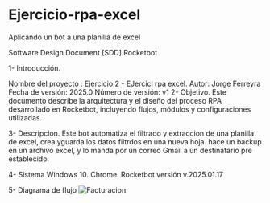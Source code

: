 # Ejercicio-rpa-excel
Aplicando un bot a una planilla de excel

Software Design Document [SDD] Rocketbot

1- Introducción.

Nombre del proyecto : Ejercicio 2 - EJercici rpa excel.
Autor: Jorge Ferreyra
Fecha de versión: 2025.0
Número de versión: v1
2- Objetivo. Este documento describe la arquitectura y el diseño del proceso RPA desarrollado en Rocketbot, incluyendo flujos, módulos y configuraciones utilizadas.

3- Descripción. Este bot automatiza el filtrado y extraccion de una planilla de excel, crea yguarda los datos filtrdos en una nueva hoja.
hace un backup en un archivo excel, y lo manda por un correo Gmail a un destinatario pre establecido.

4- Sistema Windows 10. Chrome. Rocketbot versión v.2025.01.17

5- Diagrama de flujo
![Facturacion](https://github.com/user-attachments/assets/4524d4cf-7783-417d-9b8f-e12b3542b0d5)

